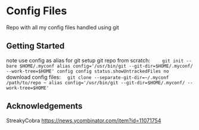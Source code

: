 # Config Files
Repo with all my config files handled using git
## Getting Started 
note use config as alias for git
setup git repo from scratch: 
`    git init --bare $HOME/.myconf
    alias config='/usr/bin/git --git-dir=$HOME/.myconf/ --work-tree=$HOME'
    config config status.showUntrackedFiles no`
download config files:
`   git clone --separate-git-dir=~/.myconf /path/to/repo ~
    alias config='/usr/bin/git --git-dir=$HOME/.myconf/ --work-tree=$HOME'
`

## Acknowledgements
StreakyCobra https://news.ycombinator.com/item?id=11071754

